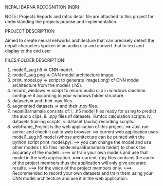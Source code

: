 NEPALI BARNA RECOGNITION (NBR):

NOTE: Projects Reports and mfcc detail file are attached to this project for understanding the projects pupose and
implementation.

PROJECT DESCRIPTION:

Aimed to create neural networks architecture that can precisely detect the nepali characters spoken in an 
  audio clip and convert that to text and display to the end user

FILES/FOLDER DESCRIPTION:

1. model1_aug.h5 => CNN model. 
2. model1_aug.png => CNN model architecture image.
3. print_model.py => script to generate image(.png) of CNN model architecture from the models (.h5).
4. record_windows => script to record audio clip  in windows machine. configure it according to your windows folder structure.
5. datasets=> and their .npy files.
6. augmented datasets => and their .npy files.
7. nepaliBarnamala consists of:
    i. .h5 model files ready for using to predict the audio clips.
    ii. .npy files of datasets.
    iii.mfcc calculation scripts.
    iv. datasets training scripts.
    v. dataset (audio) recording scripts.
8. webframe_Project is the web application of this project. 
==> Just run server and check it out in web browser.
==> current web application uses model1_aug.h5 model (whose architecture can be printed with the python script          print_model.py).
==> you can change the model and use other models (.h5 files inside nepaliBarnamala folder) to check the 
accuracy of the models.
===> or train your own models and use that model in the web application.
===> current .npy files contains the audio of the project members thus the application will only give accurate results.
===> for the voice of the project members only.
===> Recommended to record your own datasets and train them using your CNN model architecture and use it in the web application.

